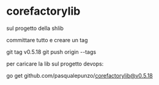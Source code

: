 # corefactorylib

sul progetto della shlib

committare tutto e creare un tag

git tag v0.5.18
git push origin --tags

per caricare la lib sul progetto devops:

go get github.com/pasqualepunzo/corefactorylib@v0.5.18
